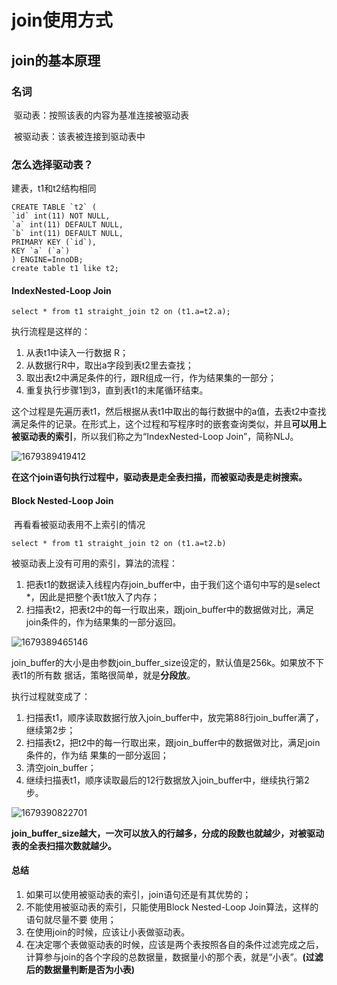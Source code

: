 # join使用方式

## join的基本原理

### 名词

​	驱动表：按照该表的内容为基准连接被驱动表

​	被驱动表：该表被连接到驱动表中



### 怎么选择驱动表？

建表，t1和t2结构相同

```mysql
CREATE TABLE `t2` (
`id` int(11) NOT NULL,
`a` int(11) DEFAULT NULL,
`b` int(11) DEFAULT NULL,
PRIMARY KEY (`id`),
KEY `a` (`a`)
) ENGINE=InnoDB;
create table t1 like t2;	
```

#### IndexNested-Loop Join

```mysql
select * from t1 straight_join t2 on (t1.a=t2.a);
```

执行流程是这样的：

1. 从表t1中读入一行数据 R；
2. 从数据行R中，取出a字段到表t2里去查找；
3. 取出表t2中满足条件的行，跟R组成一行，作为结果集的一部分；
4. 重复执行步骤1到3，直到表t1的末尾循环结束。



​	这个过程是先遍历表t1，然后根据从表t1中取出的每行数据中的a值，去表t2中查找满足条件的记录。在形式上，这个过程和写程序时的嵌套查询类似，并且**可以用上被驱动表的索引**，所以我们称之为“IndexNested-Loop Join”，简称NLJ。

![1679389419412](C:\Users\Chenhui\AppData\Roaming\Typora\typora-user-images\1679389419412.png)

​	**在这个join语句执行过程中，驱动表是走全表扫描，而被驱动表是走树搜索。**



#### Block Nested-Loop Join

​	再看看被驱动表用不上索引的情况

```mysql
select * from t1 straight_join t2 on (t1.a=t2.b)
```

被驱动表上没有可用的索引，算法的流程：
1. 把表t1的数据读入线程内存join_buffer中，由于我们这个语句中写的是select *，因此是把整个表t1放入了内存；
2. 扫描表t2，把表t2中的每一行取出来，跟join_buffer中的数据做对比，满足join条件的，作为结果集的一部分返回。

![1679389465146](C:\Users\Chenhui\AppData\Roaming\Typora\typora-user-images\1679389465146.png)

​	join_buffer的大小是由参数join_buffer_size设定的，默认值是256k。如果放不下表t1的所有数
据话，策略很简单，就是**分段放**。

执行过程就变成了：

1. 扫描表t1，顺序读取数据行放入join_buffer中，放完第88行join_buffer满了，继续第2步；
2. 扫描表t2，把t2中的每一行取出来，跟join_buffer中的数据做对比，满足join条件的，作为结
果集的一部分返回；
3. 清空join_buffer；
4. 继续扫描表t1，顺序读取最后的12行数据放入join_buffer中，继续执行第2步。

![1679390822701](C:\Users\Chenhui\AppData\Roaming\Typora\typora-user-images\1679390822701.png)

**join_buffer_size越大，一次可以放入的行越多，分成的段数也就越少，对被驱动表的全表扫描次数就越少。**



#### 总结

1. 如果可以使用被驱动表的索引，join语句还是有其优势的；
2. 不能使用被驱动表的索引，只能使用Block Nested-Loop Join算法，这样的语句就尽量不要
使用；
3. 在使用join的时候，应该让小表做驱动表。
4. 在决定哪个表做驱动表的时候，应该是两个表按照各自的条件过滤完成之后，计算参与join的各个字段的总数据量，数据量小的那个表，就是“小表”。**(过滤后的数据量判断是否为小表)**

